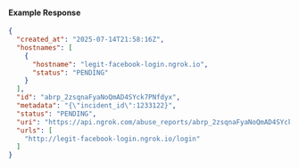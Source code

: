 <!-- Code generated for API Clients. DO NOT EDIT. -->

#### Example Response

```json
{
  "created_at": "2025-07-14T21:58:16Z",
  "hostnames": [
    {
      "hostname": "legit-facebook-login.ngrok.io",
      "status": "PENDING"
    }
  ],
  "id": "abrp_2zsqnaFyaNoQmAD4SYck7PNfdyx",
  "metadata": "{\"incident_id\":1233122}",
  "status": "PENDING",
  "uri": "https://api.ngrok.com/abuse_reports/abrp_2zsqnaFyaNoQmAD4SYck7PNfdyx",
  "urls": [
    "http://legit-facebook-login.ngrok.io/login"
  ]
}
```

